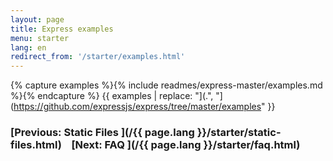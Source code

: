```yaml
---
layout: page
title: Express examples
menu: starter
lang: en
redirect_from: '/starter/examples.html'
---
```


{% capture examples %}{% include readmes/express-master/examples.md %}{% endcapture %} {{ examples | replace: "](.", "](https://github.com/expressjs/express/tree/master/examples" }}

### [Previous: Static Files ](/{{ page.lang }}/starter/static-files.html)&nbsp;&nbsp;&nbsp;&nbsp;[Next: FAQ ](/{{ page.lang }}/starter/faq.html)
